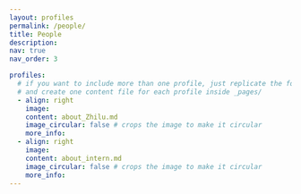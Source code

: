 ```yaml
---
layout: profiles
permalink: /people/
title: People
description: 
nav: true
nav_order: 3

profiles:
  # if you want to include more than one profile, just replicate the following block
  # and create one content file for each profile inside _pages/
  - align: right
    image: 
    content: about_Zhilu.md
    image_circular: false # crops the image to make it circular
    more_info: 
  - align: right
    image: 
    content: about_intern.md
    image_circular: false # crops the image to make it circular
    more_info: 
---
```

